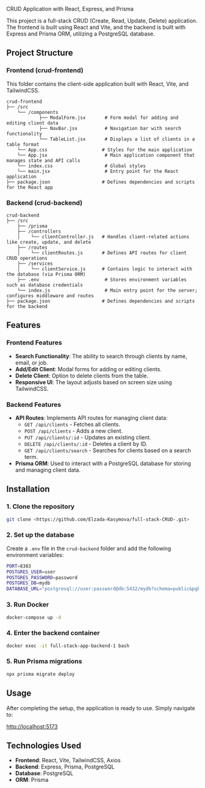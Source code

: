 CRUD Application with React, Express, and Prisma

This project is a full-stack CRUD (Create, Read, Update, Delete) application. The frontend is built using React and Vite, and the backend is built with Express and Prisma ORM, utilizing a PostgreSQL database.

## Project Structure

### Frontend (crud-frontend)
This folder contains the client-side application built with React, Vite, and TailwindCSS.

```
crud-frontend
├── /src
    └── /components
            ├── ModalForm.jsx       # Form modal for adding and editing client data
            ├── NavBar.jsx          # Navigation bar with search functionality
            └── TableList.jsx       # Displays a list of clients in a table format
    └── App.css                    # Styles for the main application
    └── App.jsx                     # Main application component that manages state and API calls
    └── index.css                   # Global styles
    └── main.jsx                    # Entry point for the React application
├── package.json                   # Defines dependencies and scripts for the React app
```

### Backend (crud-backend)
```
crud-backend
├── /src
    ├── /prisma
    ├── /controllers
    │    └── clientController.js   # Handles client-related actions like create, update, and delete
    ├── /routes
    │    └── clientRoutes.js       # Defines API routes for client CRUD operations
    ├── /services
    │    └── clientService.js      # Contains logic to interact with the database (via Prisma ORM)
    ├── .env                        # Stores environment variables such as database credentials
    └── index.js                    # Main entry point for the server; configures middleware and routes
├── package.json                   # Defines dependencies and scripts for the backend
```

## Features

### Frontend Features
- **Search Functionality**: The ability to search through clients by name, email, or job.
- **Add/Edit Client**: Modal forms for adding or editing clients.
- **Delete Client**: Option to delete clients from the table.
- **Responsive UI**: The layout adjusts based on screen size using TailwindCSS.

### Backend Features
- **API Routes**: Implements API routes for managing client data:
  - `GET /api/clients` - Fetches all clients.
  - `POST /api/clients` - Adds a new client.
  - `PUT /api/clients/:id` - Updates an existing client.
  - `DELETE /api/clients/:id` - Deletes a client by ID.
  - `GET /api/clients/search` - Searches for clients based on a search term.
- **Prisma ORM**: Used to interact with a PostgreSQL database for storing and managing client data.

## Installation

### 1. Clone the repository
```bash
git clone <https://github.com/Elzada-Kasymova/full-stack-CRUD-.git>
```

### 2. Set up the database
Create a `.env` file in the `crud-backend` folder and add the following environment variables:
```bash
PORT=8383
POSTGRES_USER=user
POSTGRES_PASSWORD=password
POSTGRES_DB=mydb
DATABASE_URL="postgresql://user:password@db:5432/mydb?schema=public&pgbouncer=true"
```

### 3. Run Docker
```bash
docker-compose up -d
```

### 4. Enter the backend container
```bash
docker exec -it full-stack-app-backend-1 bash
```

### 5. Run Prisma migrations
```bash
npx prisma migrate deploy
```

## Usage
After completing the setup, the application is ready to use. Simply navigate to:

[http://localhost:5173](http://localhost:5173)

## Technologies Used
- **Frontend**: React, Vite, TailwindCSS, Axios
- **Backend**: Express, Prisma, PostgreSQL
- **Database**: PostgreSQL
- **ORM**: Prisma

